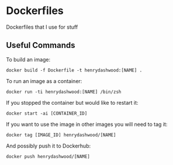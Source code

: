 # Dockerfiles

Dockerfiles that I use for stuff

## Useful Commands

To build an image:

```shell
docker build -f Dockerfile -t henrydashwood:[NAME] .
```

To run an image as a container:

```shell
docker run -ti henrydashwood:[NAME] /bin/zsh
```

If you stopped the container but would like to restart it:

```shell
docker start -ai [CONTAINER_ID]
```

If you want to use the image in other images you will need to tag it:

```shell
docker tag [IMAGE_ID] henrydashwood/[NAME]
```

And possibly push it to Dockerhub:

```shell
docker push henrydashwood/[NAME]
```
